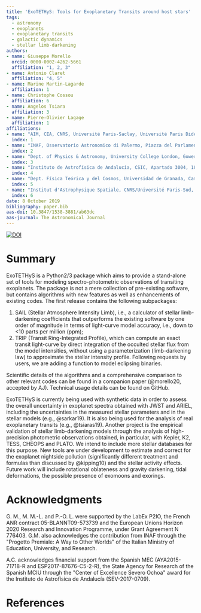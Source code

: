 ```yaml
---
title: 'ExoTETHyS: Tools for Exoplanetary Transits around host stars'
tags:
  - astronomy
  - exoplanets
  - exoplanetary transits
  - galactic dynamics
  - stellar limb-darkening
authors:
- name: Giuseppe Morello
  orcid: 0000-0002-4262-5661
  affiliation: "1, 2, 3"
- name: Antonio Claret
  affiliation: "4, 5"
- name: Marine Martin-Lagarde
  affiliation: 1  
- name: Christophe Cossou
  affiliation: 6  
- name: Angelos Tsiara
  affiliation: 3  
- name: Pierre-Olivier Lagage
  affiliation: 1  
affiliations:
- name: "AIM, CEA, CNRS, Université Paris-Saclay, Université Paris Diderot, Sorbonne Paris Cité, F-91191 Gif-sur-Yvette, France"  
  index: 1  
- name: "INAF, Osservatorio Astronomico di Palermo, Piazza del Parlamento 1, 90134 Palermo, Italy"  
  index: 2  
- name: "Dept. of Physics & Astronomy, University College London, Gower Street, WC1E 6BT London, UK"  
  index: 3  
- name: "Instituto de Astrofísica de Andalucía, CSIC, Apartado 3004, 18080 Granada, Spain"
  index: 4  
- name: "Dept. Física Teórica y del Cosmos, Universidad de Granada, Campus de Fuentenueva s/n, 10871, Granada, Spain"  
  index: 5  
- name: "Institut d'Astrophysique Spatiale, CNRS/Université Paris-Sud, Université Paris-Saclay, bâtiment 121, Université Paris-Sud, 91405, Orsay Cedex, France"
  index: 6
date: 8 October 2019
bibliography: paper.bib
aas-doi: 10.3847/1538-3881/ab63dc
aas-journal: The Astronomical Journal
---
```


[![DOI](https://joss.theoj.org/papers/10.21105/joss.01834/status.svg)](https://doi.org/10.21105/joss.01834)

# Summary

ExoTETHyS is a Python2/3 package which aims to provide a stand-alone set of tools for modeling spectro-photometric observations of transiting exoplanets. The package is not a mere collection of pre-existing software, but contains algorithms with new features as well as enhancements of existing codes. The first release contains the following subpackages:

1. SAIL (Stellar Atmosphere Intensity Limb), i.e., a calculator of stellar limb-darkening coefficients that outperforms the existing software by one order of magnitude in terms of light-curve model accuracy, i.e., down to <10 parts per million (ppm);  
2. TRIP (Transit Ring-Integrated Profile), which can compute an exact transit light-curve by direct integration of the occulted stellar flux from the model intensities, without using a parameterization (limb-darkening law) to approximate the stellar intensity profile. Following requests by users, we are adding a function to model eclipsing binaries.

Scientific details of the algorithms and a comprehensive comparison to other relevant codes can be found in a companion paper (@morello20, accepted by AJ). Technical usage details can be found on GitHub.

ExoTETHyS is currently being used with synthetic data in order to assess the overall uncertainty in exoplanet spectra obtained with JWST and ARIEL, including the uncertainties in the measured stellar parameters and in the stellar models (e.g., @sarkar19). It is also being used for the analysis of real exoplanetary transits (e.g., @tsiaras19). Another project is the empirical validation of stellar limb-darkening models through the analysis of high-precision photometric observations obtained, in particular, with Kepler, K2, TESS, CHEOPS and PLATO. We intend to include more stellar databases for this purpose. New tools are under development to estimate and correct for the exoplanet nightside pollution (significantly different treatment and formulas than discussed by @kipping10) and the stellar activity effects. Future work will include rotational oblateness and gravity darkening, tidal deformations, the possible presence of exomoons and exorings.

# Acknowledgments  

G. M., M. M.-L. and P.-O. L. were supported by the LabEx P2IO, the French ANR contract 05-BLANNT09-573739 and the European Unions Horizon 2020 Research and Innovation Programme, under Grant Agreement N 776403. G.M. also acknowledges the contribution from INAF through the "Progetto Premiale: A Way to Other Worlds" of the Italian Ministry of Education, University, and Research.

A.C. acknowledges financial support from the Spanish MEC (AYA2015-71718-R and ESP2017-87676-C5-2-R), the State Agency for Research of the Spanish MCIU through the "Center of Excellence Severo Ochoa" award for the Instituto de Astrofísica de Andalucía (SEV-2017-0709).

# References
